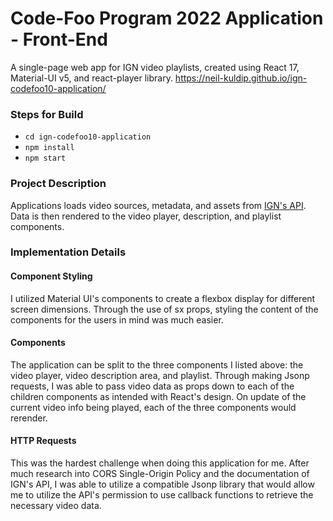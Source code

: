 # Code-Foo Program 2022 Application - Front-End
A single-page web app for IGN video playlists, created using React 17, Material-UI v5, and react-player library. https://neil-kuldip.github.io/ign-codefoo10-application/

### Steps for Build
- ```cd ign-codefoo10-application```
- ```npm install```
- ```npm start```

### Project Description
Applications loads video sources, metadata, and assets from [IGN's API](https://ign-apis.herokuapp.com/videos). Data is then rendered to the video player, description, and playlist components.

### Implementation Details

#### Component Styling
I utilized Material UI's components to create a flexbox display for different screen dimensions. Through the use of sx props, styling the content of the components for the users in mind was much easier.

#### Components
The application can be split to the three components I listed above: the video player, video description area, and playlist. Through making Jsonp requests, I was able to pass video data as props down to each of the children components as intended with React's design. On update of the current video info being played, each of the three components would rerender.

#### HTTP Requests
This was the hardest challenge when doing this application for me. After much research into CORS Single-Origin Policy and the documentation of IGN's API, I was able to utilize a compatible Jsonp library that would allow me to utilize the API's permission to use callback functions to retrieve the necessary video data.




